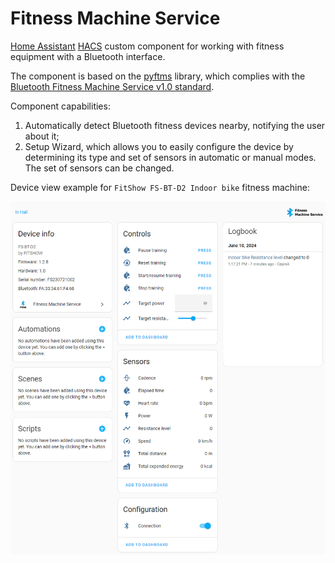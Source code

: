 # Fitness Machine Service

[Home Assistant](https://www.home-assistant.io/) [HACS](https://hacs.xyz/) custom component for working with fitness equipment with a Bluetooth interface.

The component is based on the [pyftms](https://github.com/dudanov/pyftms) library, which complies with the [Bluetooth Fitness Machine Service v1.0 standard](https://www.bluetooth.com/specifications/specs/fitness-machine-service-1-0/).

Component capabilities:

1. Automatically detect Bluetooth fitness devices nearby, notifying the user about it;
2. Setup Wizard, which allows you to easily configure the device by determining its type and set of sensors in automatic or manual modes. The set of sensors can be changed.

Device view example for `FitShow FS-BT-D2 Indoor bike` fitness machine:

![image](images/main.png)

